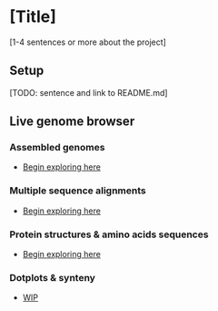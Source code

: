 # [Title]

[1-4 sentences or more about the project]

## Setup

[TODO: sentence and link to README.md]

## Live genome browser

### Assembled genomes
- <a href="http://18.191.252.86/jbrowse2/?session=share-MvULDQhTxo&password=YEDVP" target="_blank">Begin exploring here</a>

### Multiple sequence alignments
- <a href="http://18.191.252.86/jbrowse2/?session=share-1pr93aQlwA&password=IYAAm" target="_blank">Begin exploring here</a>

### Protein structures & amino acids sequences
- <a href="http://18.191.252.86/jbrowse2/?session=share-rIOKlyay49&password=B9ZPu" target="_blank">Begin exploring here</a>

### Dotplots & synteny
- <a href="http://18.191.252.86/jbrowse2/?session=share-pIMekohoa7&password=lC4cd" target="_blank">WIP</a>
